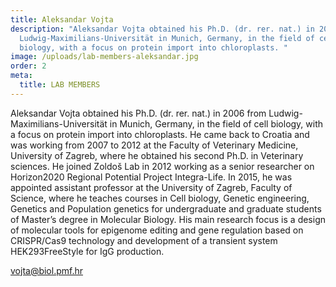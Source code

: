 ```yaml
---
title: Aleksandar Vojta
description: "Aleksandar Vojta obtained his Ph.D. (dr. rer. nat.) in 2006 from
  Ludwig-Maximilians-Universität in Munich, Germany, in the field of cell
  biology, with a focus on protein import into chloroplasts. "
image: /uploads/lab-members-aleksandar.jpg
order: 2
meta:
  title: LAB MEMBERS
---
```

Aleksandar Vojta obtained his Ph.D. (dr. rer. nat.) in 2006 from Ludwig-Maximilians-Universität in Munich, Germany, in the field of cell biology, with a focus on protein import into chloroplasts. He came back to Croatia and was working from 2007 to 2012 at the Faculty of Veterinary Medicine, University of Zagreb, where he obtained his second Ph.D. in Veterinary sciences. He joined Zoldoš Lab in 2012 working as a senior researcher on Horizon2020 Regional Potential Project Integra-Life. In 2015, he was appointed assistant professor at the University of Zagreb, Faculty of Science, where he teaches courses in Cell biology, Genetic engineering, Genetics and Population genetics for undergraduate and graduate students of Master’s degree in Molecular Biology. His main research focus is a design of molecular tools for epigenome editing and gene regulation based on CRISPR/Cas9 technology and development of a transient system HEK293FreeStyle for IgG production.

vojta@biol.pmf.hr